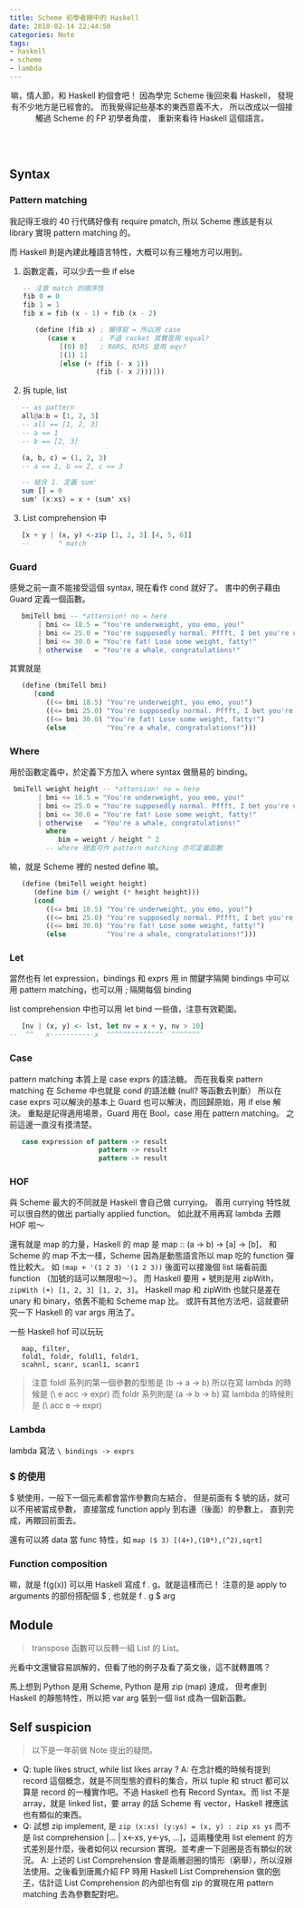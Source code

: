 ```yaml
---
title: Scheme 初學者眼中的 Haskell
date: 2018-02-14 22:44:50
categories: Note
tags:
- haskell
- scheme
- lambda
---
```

<center>

嘛，情人節，和 Haskell 約個會吧！
因為學完 Scheme 後回來看 Haskell，
發現有不少地方是已經會的。
而我覺得記些基本的東西意義不大，
所以改成以一個接觸過 Scheme 的 FP 初學者角度，
重新來看待 Haskell 這個語言。
</center>

<!-- more -->
<br><br>

## Syntax

### Pattern matching

我記得王垠的 40 行代碼好像有 require pmatch,
所以 Scheme 應該是有以 library 實現 pattern matching 的。

而 Haskell 則是內建此種語言特性，大概可以有三種地方可以用到。

1. 函數定義，可以少去一些 if else
   ```Haskell
   -- 注意 match 的順序性
   fib 0 = 0
   fib 1 = 1
   fib x = fib (x - 1) + fib (x - 2)
   ```
   ```Scheme
      (define (fib x) ; 懶得寫 = 所以用 case
         (case x      ; 不過 racket 其實是用 equal?
            [(0) 0]   ; R6RS, R5RS 是用 eqv?
            [(1) 1]
            [else (+ (fib (- x 1))
                     (fib (- x 2)))]))
   ```

2. 拆 tuple, list
```Haskell
   -- as pattern
   all@a:b = [1, 2, 3]
   -- all == [1, 2, 3]
   -- a == 1
   -- b == [2, 3]

   (a, b, c) = (1, 2, 3)
   -- a == 1, b == 2, c == 3

   -- 結合 1. 定義 sum'
   sum [] = 0
   sum' (x:xs) = x + (sum' xs)
```

3. List comprehension 中
```Haskell
   [x + y | (x, y) <-zip [1, 2, 3] [4, 5, 6]]
   --       ^ match
```

### Guard
   感覺之前一直不能接受這個 syntax, 現在看作 cond 就好了。
   書中的例子藉由 Guard 定義一個函數。
```Haskell
   bmiTell bmi -- *attension! no = here
       | bmi <= 18.5 = "You're underweight, you emo, you!"
       | bmi <= 25.0 = "You're supposedly normal. Pffft, I bet you're ugly!"
       | bmi <= 30.0 = "You're fat! Lose some weight, fatty!"
       | otherwise   = "You're a whale, congratulations!"
```

   其實就是

```Scheme
   (define (bmiTell bmi)
      (cond
         ((<= bmi 18.5) "You're underweight, you emo, you!")
         ((<= bmi 25.0) "You're supposedly normal. Pffft, I bet you're ugly!")
         ((<= bmi 30.0) "You're fat! Lose some weight, fatty!")
         (else          "You're a whale, congratulations!")))
```

### Where

   用於函數定義中，於定義下方加入 where syntax 做簡易的 binding。

```Haskell
 bmiTell weight height -- *attension! no = here
       | bmi <= 18.5 = "You're underweight, you emo, you!"
       | bmi <= 25.0 = "You're supposedly normal. Pffft, I bet you're ugly!"
       | bmi <= 30.0 = "You're fat! Lose some weight, fatty!"
       | otherwise   = "You're a whale, congratulations!"
         where
            bim = weight / height ^ 2
         -- where 裡面可作 pattern matching 亦可定義函數
```

   嘛，就是 Scheme 裡的 nested define 嘛。

```Scheme
   (define (bmiTell weight height)
      (define bim (/ weight (* height height)))
      (cond
         ((<= bmi 18.5) "You're underweight, you emo, you!")
         ((<= bmi 25.0) "You're supposedly normal. Pffft, I bet you're ugly!")
         ((<= bmi 30.0) "You're fat! Lose some weight, fatty!")
         (else          "You're a whale, congratulations!")))
```

### Let

   當然也有 let expression，bindings 和 exprs 用 in 關鍵字隔開
   bindings 中可以用 pattern matching，也可以用 ; 隔開每個 binding

   list comprehension 中也可以用 let bind 一些值，注意有效範圍。

```Haskell
   [nv | (x, y) <- lst, let nv = x + y, nv > 10]
--  ^^   x-----------x  ^^^^^^^^^^^^^^  ^^^^^^^
```

### Case

   pattern matching 本質上是 case exprs 的語法糖。
   而在我看來 pattern matching 在 Scheme 中也就是 cond 的語法糖 (null? 等函數去判斷）
   所以在 case exprs 可以解決的基本上 Guard 也可以解決，而回歸原始，用 if else 解決。
   重點是記得適用場景，Guard 用在 Bool，case 用在 pattern matching。
   之前這邊一直沒有摸清楚。

```Haskell
   case expression of pattern -> result
                      pattern -> result
                      pattern -> result
```

### HOF

   與 Scheme 最大的不同就是 Haskell 會自己做 currying。
   善用 currying 特性就可以很自然的做出 partially applied function。
   如此就不用再寫 lambda 去餵 HOF 啦～

   還有就是 map 的力量，Haskell 的 map 是 map :: (a -> b) -> [a] -> [b]，
   和 Scheme 的 map 不太一樣，Scheme 因為是動態語言所以 map 吃的 function 彈性比較大。
   如 `(map + '(1 2 3) '(1 2 3))` 後面可以接幾個 list 端看前面 function （加號的話可以無限啦～）。
   而 Haskell 要用 + 號則是用 zipWith，`zipWith (+) [1, 2, 3] [1, 2, 3]`。
   Haskell map 和 zipWith 也就只是差在 unary 和 binary，依舊不能和 Scheme map 比。
   或許有其他方法吧，這就要研究一下 Haskell 的 var args 用法了。

   一些 Haskell hof 可以玩玩

```
   map, filter,
   foldl, foldr, foldl1, foldr1,
   scahnl, scanr, scanl1, scanr1
```

> 注意 foldl 系列的第一個參數的型態是 (b -> a -> b)
> 所以在寫 lambda 的時候是 (\ e acc -> expr)
> 而 foldr 系列則是 (a -> b -> b)
> 寫 lambda 的時候則是 (\ acc e -> expr)

### Lambda

   lambda 寫法 `\ bindings -> exprs`

### $ 的使用

   $ 號使用，一般下一個元素都會當作參數向左結合，
   但是前面有 $ 號的話，就可以不用被當成參數，
   直接當成 function apply 到右邊（後面）的參數上，
   直到完成，再餵回前面去。

   還有可以將 data 當 func 特性，如 `map ($ 3) [(4+),(10*),(^2),sqrt] `

### Function composition

   嘛，就是 f(g(x)) 可以用 Haskell 寫成 f . g。就是這樣而已！
   注意的是 apply to arguments 的部份搭配個 $ , 也就是 f . g $ arg

## Module

> transpose 函數可以反轉一組 List 的 List。

光看中文還蠻容易誤解的，但看了他的例子及看了英文後，這不就轉置嗎？

馬上想到 Python 是用 Scheme, Python 是用 zip (map) 達成，
但考慮到 Haskell 的靜態特性，所以把 var arg 裝到一個 list 成為一個新函數。

## Self suspicion
> 以下是一年前做 Note 提出的疑問。

* Q: tuple likes struct, while list likes array ?
  A: 在念計概的時候有提到 record 這個概念，就是不同型態的資料的集合，所以 tuple 和 struct 都可以算是 record 的一種實作吧。不過 Haskell 也有 Record Syntax。而 list 不是 array，就是 linked list，要 array 的話 Scheme 有 vector，Haskell 裡應該也有類似的東西。
* Q: 試想 zip implement, 是 `zip (x:xs) (y:ys) = (x, y) : zip xs ys` 而不是 list comprehension [... |  x<-xs, y<-ys, ...]，這兩種使用 list element 的方式差別是什麼，後者如何以 recursion 實現。並考慮一下迴圈是否有類似的狀況。
  A: 上述的 List Comprehension 會是兩層迴圈的情形（窮舉），所以沒辦法使用。之後看到唐鳳介紹 FP 時用 Haskell List Comprehension 做的[例子](https://stackoverflow.com/questions/27333923/haskell-write-zip-function-using-list-comprehension)，估計這 List Comprehension 的內部也有個 zip 的實現在用 pattern matching 去為參數配對吧。
